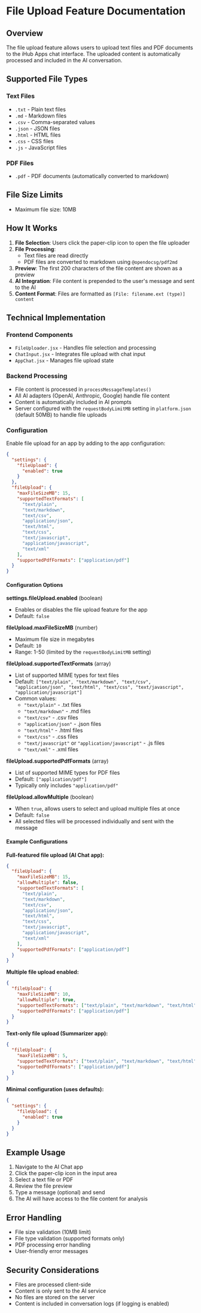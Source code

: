 # File Upload Feature Documentation

## Overview

The file upload feature allows users to upload text files and PDF documents to the iHub Apps chat interface. The uploaded content is automatically processed and included in the AI conversation.

## Supported File Types

### Text Files

- `.txt` - Plain text files
- `.md` - Markdown files
- `.csv` - Comma-separated values
- `.json` - JSON files
- `.html` - HTML files
- `.css` - CSS files
- `.js` - JavaScript files

### PDF Files

- `.pdf` - PDF documents (automatically converted to markdown)

## File Size Limits

- Maximum file size: 10MB

## How It Works

1. **File Selection**: Users click the paper-clip icon to open the file uploader
2. **File Processing**:
   - Text files are read directly
   - PDF files are converted to markdown using `@opendocsg/pdf2md`
3. **Preview**: The first 200 characters of the file content are shown as a preview
4. **AI Integration**: File content is prepended to the user's message and sent to the AI
5. **Content Format**: Files are formatted as `[File: filename.ext (type)] content`

## Technical Implementation

### Frontend Components

- `FileUploader.jsx` - Handles file selection and processing
- `ChatInput.jsx` - Integrates file upload with chat input
- `AppChat.jsx` - Manages file upload state

### Backend Processing

- File content is processed in `processMessageTemplates()`
- All AI adapters (OpenAI, Anthropic, Google) handle file content
- Content is automatically included in AI prompts
- Server configured with the `requestBodyLimitMB` setting in `platform.json` (default 50MB) to handle file uploads

### Configuration

Enable file upload for an app by adding to the app configuration:

```json
{
  "settings": {
    "fileUpload": {
      "enabled": true
    }
  },
  "fileUpload": {
    "maxFileSizeMB": 15,
    "supportedTextFormats": [
      "text/plain",
      "text/markdown",
      "text/csv",
      "application/json",
      "text/html",
      "text/css",
      "text/javascript",
      "application/javascript",
      "text/xml"
    ],
    "supportedPdfFormats": ["application/pdf"]
  }
}
```

#### Configuration Options

**settings.fileUpload.enabled** (boolean)

- Enables or disables the file upload feature for the app
- Default: `false`

**fileUpload.maxFileSizeMB** (number)

- Maximum file size in megabytes
- Default: `10`
- Range: 1-50 (limited by the `requestBodyLimitMB` setting)

**fileUpload.supportedTextFormats** (array)

- List of supported MIME types for text files
- Default: `["text/plain", "text/markdown", "text/csv", "application/json", "text/html", "text/css", "text/javascript", "application/javascript"]`
- Common values:
  - `"text/plain"` - .txt files
  - `"text/markdown"` - .md files
  - `"text/csv"` - .csv files
  - `"application/json"` - .json files
  - `"text/html"` - .html files
  - `"text/css"` - .css files
  - `"text/javascript"` or `"application/javascript"` - .js files
  - `"text/xml"` - .xml files

**fileUpload.supportedPdfFormats** (array)

- List of supported MIME types for PDF files
- Default: `["application/pdf"]`
- Typically only includes `"application/pdf"`

**fileUpload.allowMultiple** (boolean)

- When `true`, allows users to select and upload multiple files at once
- Default: `false`
- All selected files will be processed individually and sent with the message

#### Example Configurations

**Full-featured file upload (AI Chat app):**

```json
{
  "fileUpload": {
    "maxFileSizeMB": 15,
    "allowMultiple": false,
    "supportedTextFormats": [
      "text/plain",
      "text/markdown",
      "text/csv",
      "application/json",
      "text/html",
      "text/css",
      "text/javascript",
      "application/javascript",
      "text/xml"
    ],
    "supportedPdfFormats": ["application/pdf"]
  }
}
```

**Multiple file upload enabled:**

```json
{
  "fileUpload": {
    "maxFileSizeMB": 10,
    "allowMultiple": true,
    "supportedTextFormats": ["text/plain", "text/markdown", "text/html"],
    "supportedPdfFormats": ["application/pdf"]
  }
}
```

**Text-only file upload (Summarizer app):**

```json
{
  "fileUpload": {
    "maxFileSizeMB": 5,
    "supportedTextFormats": ["text/plain", "text/markdown", "text/html"],
    "supportedPdfFormats": ["application/pdf"]
  }
}
```

**Minimal configuration (uses defaults):**

```json
{
  "settings": {
    "fileUpload": {
      "enabled": true
    }
  }
}
```

## Example Usage

1. Navigate to the AI Chat app
2. Click the paper-clip icon in the input area
3. Select a text file or PDF
4. Review the file preview
5. Type a message (optional) and send
6. The AI will have access to the file content for analysis

## Error Handling

- File size validation (10MB limit)
- File type validation (supported formats only)
- PDF processing error handling
- User-friendly error messages

## Security Considerations

- Files are processed client-side
- Content is only sent to the AI service
- No files are stored on the server
- Content is included in conversation logs (if logging is enabled)
